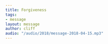 ```yaml
---
title: Forgiveness
tags:
- message
layout: message
author: cliff
audio: "/audio/2018/message-2018-04-15.mp3"
---
```

